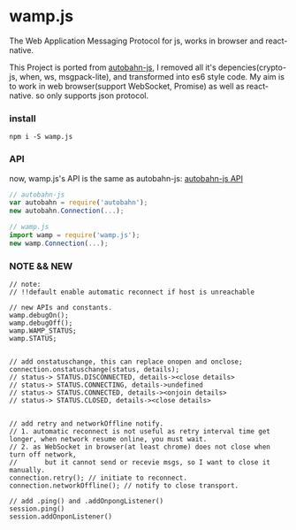 # wamp.js
The Web Application Messaging Protocol for js, works in browser and react-native.

This Project is ported from [autobahn-js](https://github.com/crossbario/autobahn-js), I removed all it's depencies(crypto-js, when, ws, msgpack-lite), and transformed into es6 style code. My aim is to work in web browser(support WebSocket, Promise) as well as react-native. so only supports json protocol.

### install
```
npm i -S wamp.js
```

### API
now, wamp.js's API is the same as autobahn-js: [autobahn-js API](http://autobahn.ws/js/reference.html)

```javascript
// autobahn-js
var autobahn = require('autobahn');
new autobahn.Connection(...);

// wamp.js
import wamp = require('wamp.js');
new wamp.Connection(...);
```

### NOTE && NEW
```
// note:
// !!default enable automatic reconnect if host is unreachable

// new APIs and constants.
wamp.debugOn();
wamp.debugOff();
wamp.WAMP_STATUS;
wamp.STATUS;


// add onstatuschange, this can replace onopen and onclose;
connection.onstatuschange(status, details);
// status-> STATUS.DISCONNECTED, details-><close details>
// status-> STATUS.CONNECTING, details->undefined
// status-> STATUS.CONNECTED, details-><onjoin details>
// status-> STATUS.CLOSED, details-><close details>


// add retry and networkOffline notify.
// 1. automatic reconnect is not useful as retry interval time get longer, when network resume online, you must wait.
// 2. as WebSocket in browser(at least chrome) does not close when turn off network,
//       but it cannot send or recevie msgs, so I want to close it manually.
connection.retry(); // initiate to reconnect.
connection.networkOffline(); // notify to close transport.

// add .ping() and .addOnpongListener()
session.ping()
session.addOnponListener()
```
